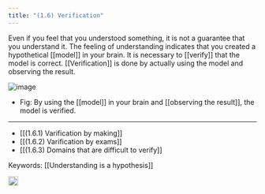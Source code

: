 ```yaml
---
title: "(1.6) Verification"
---
```


Even if you feel that you understood something, it is not a guarantee that you understand it. The feeling of understanding indicates that you created a hypothetical [[model]] in your brain. It is necessary to [[verify]] that the model is correct. [[Verification]] is done by actually using the model and observing the result.

![image](https://gyazo.com/9c6caabc322389208e43aeecf70aaeb6/thumb/1000)
- Fig: By using the [[model]] in your brain and [[observing the result]], the model is verified.

---

- [[(1.6.1) Varification by making]]
- [[(1.6.2) Varification by exams]]
- [[(1.6.3) Domains that are difficult to verify]]

Keywords: [[Understanding is a hypothesis]]

<img src='https://scrapbox.io/api/pages/nishio/en/icon' alt='en.icon' height="19.5"/>